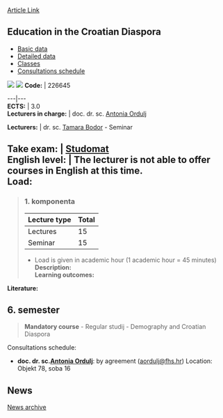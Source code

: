 [Article Link](https://www.fhs.hr/en/course/eitcd)

## Education in the Croatian Diaspora
  * [Basic data](https://www.fhs.hr/en/course/eitcd#v1id-523772_824467_1_0 "Basic data")
  * [Detailed data](https://www.fhs.hr/en/course/eitcd#v1id-523772_824467_1_1 "Detailed data")
  * [Classes](https://www.fhs.hr/en/course/eitcd#v1id-523772_824467_1_2 "Classes")
  * [Consultations schedule](https://www.fhs.hr/en/course/eitcd#v1id-523772_824467_1_3 "Consultations schedule")


[![](https://www.fhs.hr/img/flags/gif/hr.gif)](https://www.fhs.hr/predmet/ooui) [![](https://www.fhs.hr/img/flags/gif/gb.gif)](https://www.fhs.hr/en/course/eitcd)
**Code:** |  226645  
  
---|---  
**ECTS:** |  3.0   
**Lecturers in charge:** |  doc. dr. sc. [Antonia Ordulj](https://www.fhs.hr/staff/antonia.ordulj)   
  
**Lecturers:** |  dr. sc. [Tamara Bodor](https://www.fhs.hr/djelatnik/tamara.bodor) - Seminar  
  
**Take exam:** |  [Studomat](http://www.isvu.hr/studomat)  
**English level:** |  The lecturer is not able to offer courses in English at this time.   
**Load:**  
---  
> ### 1. komponenta
> | Lecture type | Total  
> ---|---  
> Lectures | 15  
> Seminar | 15  
> * Load is given in academic hour (1 academic hour = 45 minutes)   
**Description:**  
> **Learning outcomes:**  

  
**Literature:**  

  
**6. semester**  
---  
> **Mandatory course** - Regular studij - Demography and Croatian Diaspora  
>   
Consultations schedule: 
  * **doc. dr. sc.[Antonia Ordulj](https://www.fhs.hr/staff/antonia.ordulj)**: 
by agreement (aordulj@fhs.hr)
Location: Objekt 78, soba 16 


## News
[News archive](https://www.fhs.hr/en/course/eitcd?@=21h0h#news_121797 "News archive")
